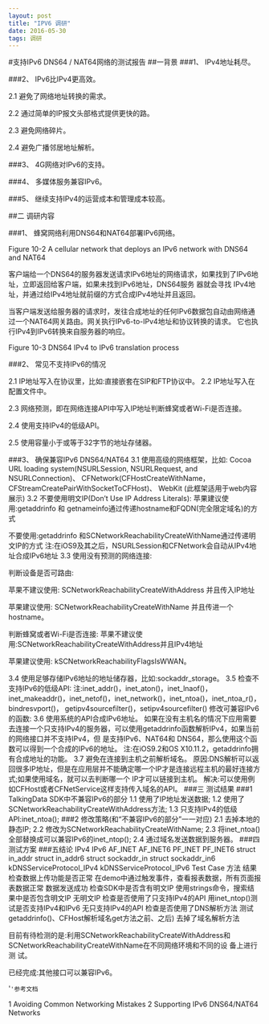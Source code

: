 ```yaml
---
layout: post
title: "IPV6 调研"
date: 2016-05-30 
tags: 调研   
---
```


#支持IPv6 DNS64 / NAT64网络的测试报告 
##一背景
###1、 IPv4地址耗尽。

###2、 IPv6比IPv4更高效。

2.1 避免了网络地址转换的需求。

2.2 通过简单的IP报文头部格式提供更快的路。 

2.3 避免网络碎片。

2.4 避免广播邻居地址解析。

###3、 4G网络对IPv6的支持。

###4、 多媒体服务兼容IPv6。

###5、 继续支持IPv4的运营成本和管理成本较高。

##二 调研内容

###1、 蜂窝网络利用DNS64和NAT64部署IPv6网络。

Figure 10-2 A cellular network that deploys an IPv6 network with DNS64 and NAT64

客户端给一个DNS64的服务器发送请求IPv6地址的网络请求，如果找到了IPv6地址，立即返回给客户端，如果未找到IPv6地址，DNS64服务
器就会寻找 IPv4地址，并通过给IPv4地址就前缀的方式合成IPv4地址并且返回。

当客户端发送给服务器的请求时，发往合成地址的任何IPv6数据包自动由网络通过一个NAT64网关路由。网关执行IPv6-to-IPv4地址和协议转换的请求。 它也执行IPv4到IPv6转换来自服务器的响应。

Figure 10-3 DNS64 IPv4 to IPv6 translation process

###2、 常见不支持IPv6的情况

2.1 IP地址写入在协议里，比如:直接嵌套在SIP和FTP协议中。
2.2 IP地址写入在配置文件中。

2.3 网络预测，即在网络连接API中写入IP地址判断蜂窝或者Wi-Fi是否连接。 

2.4 使用支持IPv4的低级API。

2.5 使用容量小于或等于32字节的地址存储器。

###3、 确保兼容IPv6 DNS64/NAT64 
3.1 使用高级的网络框架，比如:
Cocoa URL loading system(NSURLSession, NSURLRequest, and NSURLConnection)、 CFNetwork(CFHostCreateWithName，CFStreamCreatePairWithSocketToCFHost)、 WebKit (此框架适用于web内容展示)
3.2 不要使用明文IP(Don’t Use IP Address Literals):
苹果建议使用:getaddrinfo 和 getnameinfo通过传递hostname和FQDN(完全限定域名)的方式

不要使用:getaddrinfo 和SCNetworkReachabilityCreateWithName通过传递明文IP的方式 注:在iOS9及其之后，NSURLSession和CFNetwork会自动从IPv4地址合成IPv6地址
3.3 使用没有预测的网络连接:

判断设备是否可路由:

苹果不建议使用: SCNetworkReachabilityCreateWithAddress 并且传入IP地址

苹果建议使用: SCNetworkReachabilityCreateWithName 并且传进一个hostname。

判断蜂窝或者Wi-Fi是否连接:
苹果不建议使用:SCNetworkReachabilityCreateWithAddress并且IPv4地址

苹果建议使用: kSCNetworkReachabilityFlagsIsWWAN。

3.4 使用足够存储IPv6地址的地址储存器，比如:sockaddr_storage。
3.5 检查不支持IPv6的低级API:
注:inet_addr()，inet_aton()，inet_lnaof()，inet_makeaddr()，inet_netof()，inet_network()，inet_ntoa()，inet_ntoa_r()，bindresvport()， getipv4sourcefilter()，setipv4sourcefilter()
修改可兼容IPv6的函数:
3.6 使用系统的API合成IPv6地址。 如果在没有主机名的情况下应用需要去连接一个只支持IPv4的服务器，可以使用getaddrinfo函数解析IPv4，如果当前的网络接口并不支持IPv4，但
是支持IPv6、NAT64和 DNS64，那么使用这个函数可以得到一个合成的IPv6的地址。
注:在iOS9.2和OS X10.11.2，getaddrinfo拥有合成地址的功能。
3.7 避免在连接到主机之前解析域名。
原因:DNS解析可以返回很多IP地址，但是在应用层并不能确定哪一个IP才是连接远程主机的最好连接方式;如果使用域名，就可以去判断哪一个 IP才可以链接到主机。
解决:可以使用例如CFHost或者CFNetService这样支持传入域名的API。
###三 测试结果
###1 TalkingData SDK中不兼容IPv6的部分
1.1 使用了IP地址发送数据;
1.2 使用了SCNetworkReachabilityCreateWithAddress方法; 1.3 只支持IPv4的低级API:inet_ntoa();
###2 修改策略(和“不兼容IPv6的部分”一一对应)
2.1 去掉本地的静态IP;
2.2 修改为SCNetworkReachabilityCreateWithName; 2.3 将inet_ntoa()全部替换成可以兼容IPv6的inet_ntop(); 2.4 通过域名发送数据到服务器。
###四 测试方案
###五结论
IPv4
IPv6
AF_INET
AF_INET6
PF_INET
PF_INET6
struct in_addr
struct in_addr6
struct sockaddr_in
struct sockaddr_in6
kDNSServiceProtocol_IPv4
kDNSServiceProtocol_IPv6
Test Case
方法
结果
检查数据上传功能是否正常
在demo中通过触发事件，查看报表数据，所有页面报表数据正常
数据发送成功
检查SDK中是否含有明文IP
使用strings命令，搜索结果中是否包含明文IP
无明文IP
检查是否使用了只支持IPv4的API
用inet_ntop()测试是否支持IPv4和IPv6
无只支持IPv4的API
检查是否使用了DNS解析方法
测试getaddrinfo()、CFHost解析域名get方法之前、之后)
去掉了域名解析方法

目前有待检测的是:利用SCNetworkReachabilityCreateWithAddress和SCNetworkReachabilityCreateWithName在不同网络环境和不同的设
备上进行测 试。

已经完成:其他接口可以兼容IPv6。 

'`'参考文档`

1 Avoiding Common Networking Mistakes 2 Supporting IPv6 DNS64/NAT64 Networks
